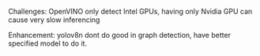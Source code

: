 Challenges:
OpenVINO only detect Intel GPUs, having only Nvidia GPU can cause very slow inferencing


Enhancement:
yolov8n dont do good in graph detection, have better specified model to do it.